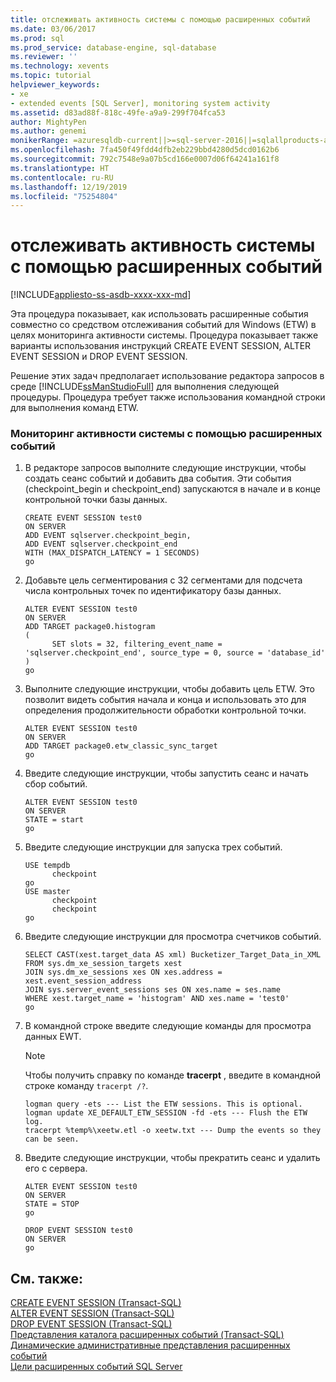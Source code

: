 ```yaml
---
title: отслеживать активность системы с помощью расширенных событий
ms.date: 03/06/2017
ms.prod: sql
ms.prod_service: database-engine, sql-database
ms.reviewer: ''
ms.technology: xevents
ms.topic: tutorial
helpviewer_keywords:
- xe
- extended events [SQL Server], monitoring system activity
ms.assetid: d83ad88f-818c-49fe-a9a9-299f704fca53
author: MightyPen
ms.author: genemi
monikerRange: =azuresqldb-current||>=sql-server-2016||=sqlallproducts-allversions||>=sql-server-linux-2017||=azuresqldb-mi-current
ms.openlocfilehash: 7fa450f49fdd4dfb2eb229bbd4280d5dcd0162b6
ms.sourcegitcommit: 792c7548e9a07b5cd166e0007d06f64241a161f8
ms.translationtype: HT
ms.contentlocale: ru-RU
ms.lasthandoff: 12/19/2019
ms.locfileid: "75254804"
---
```

# <a name="monitor-system-activity-using-extended-events"></a>отслеживать активность системы с помощью расширенных событий

[!INCLUDE[appliesto-ss-asdb-xxxx-xxx-md](../../includes/appliesto-ss-asdb-xxxx-xxx-md.md)]

  Эта процедура показывает, как использовать расширенные события совместно со средством отслеживания событий для Windows (ETW) в целях мониторинга активности системы. Процедура показывает также варианты использования инструкций CREATE EVENT SESSION, ALTER EVENT SESSION и DROP EVENT SESSION.  
  
 Решение этих задач предполагает использование редактора запросов в среде [!INCLUDE[ssManStudioFull](../../includes/ssmanstudiofull-md.md)] для выполнения следующей процедуры. Процедура требует также использования командной строки для выполнения команд ETW.  
  
### <a name="to-monitor-system-activity-using-extended-events"></a>Мониторинг активности системы с помощью расширенных событий  
  
1.  В редакторе запросов выполните следующие инструкции, чтобы создать сеанс событий и добавить два события. Эти события (checkpoint_begin и checkpoint_end) запускаются в начале и в конце контрольной точки базы данных.  
  
    ```  
    CREATE EVENT SESSION test0  
    ON SERVER  
    ADD EVENT sqlserver.checkpoint_begin,  
    ADD EVENT sqlserver.checkpoint_end  
    WITH (MAX_DISPATCH_LATENCY = 1 SECONDS)  
    go  
    ```  
  
2.  Добавьте цель сегментирования с 32 сегментами для подсчета числа контрольных точек по идентификатору базы данных.  
  
    ```  
    ALTER EVENT SESSION test0  
    ON SERVER  
    ADD TARGET package0.histogram  
    (  
          SET slots = 32, filtering_event_name = 'sqlserver.checkpoint_end', source_type = 0, source = 'database_id'  
    )  
    go  
    ```  
  
3.  Выполните следующие инструкции, чтобы добавить цель ETW. Это позволит видеть события начала и конца и использовать это для определения продолжительности обработки контрольной точки.  
  
    ```  
    ALTER EVENT SESSION test0  
    ON SERVER  
    ADD TARGET package0.etw_classic_sync_target  
    go  
    ```  
  
4.  Введите следующие инструкции, чтобы запустить сеанс и начать сбор событий.  
  
    ```  
    ALTER EVENT SESSION test0  
    ON SERVER  
    STATE = start  
    go  
    ```  
  
5.  Введите следующие инструкции для запуска трех событий.  
  
    ```  
    USE tempdb  
          checkpoint  
    go  
    USE master  
          checkpoint  
          checkpoint  
    go  
    ```  
  
6.  Введите следующие инструкции для просмотра счетчиков событий.  
  
    ```  
    SELECT CAST(xest.target_data AS xml) Bucketizer_Target_Data_in_XML  
    FROM sys.dm_xe_session_targets xest  
    JOIN sys.dm_xe_sessions xes ON xes.address = xest.event_session_address  
    JOIN sys.server_event_sessions ses ON xes.name = ses.name  
    WHERE xest.target_name = 'histogram' AND xes.name = 'test0'  
    go  
    ```  
  
7.  В командной строке введите следующие команды для просмотра данных EWT.  
  
    > [!NOTE]  
    >  Чтобы получить справку по команде **tracerpt** , введите в командной строке команду `tracerpt /?`.  
  
    ```  
    logman query -ets --- List the ETW sessions. This is optional.  
    logman update XE_DEFAULT_ETW_SESSION -fd -ets --- Flush the ETW log.  
    tracerpt %temp%\xeetw.etl -o xeetw.txt --- Dump the events so they can be seen.  
    ```  
  
8.  Введите следующие инструкции, чтобы прекратить сеанс и удалить его с сервера.  

    ```  
    ALTER EVENT SESSION test0  
    ON SERVER  
    STATE = STOP  
    go  
  
    DROP EVENT SESSION test0  
    ON SERVER  
    go  
    ```  
  
## <a name="see-also"></a>См. также:  
 [CREATE EVENT SESSION (Transact-SQL)](../../t-sql/statements/create-event-session-transact-sql.md)   
 [ALTER EVENT SESSION (Transact-SQL)](../../t-sql/statements/alter-event-session-transact-sql.md)   
 [DROP EVENT SESSION (Transact-SQL)](../../t-sql/statements/drop-event-session-transact-sql.md)   
 [Представления каталога расширенных событий (Transact-SQL)](../../relational-databases/system-catalog-views/extended-events-catalog-views-transact-sql.md)   
 [Динамические административные представления расширенных событий](../../relational-databases/system-dynamic-management-views/extended-events-dynamic-management-views.md)   
 [Цели расширенных событий SQL Server](https://msdn.microsoft.com/library/e281684c-40d1-4cf9-a0d4-7ea1ecffa384)  
  
  
